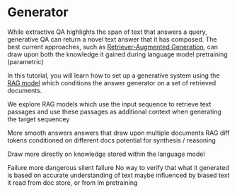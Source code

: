 <!---
title: "Generator"
metaTitle: "Generator"
metaDescription: ""
slug: "/docs/generator"
date: "2020-11-05"
id: "generatormd"
--->

# Generator

While extractive QA highlights the span of text that answers a query,
generative QA can return a novel text answer that it has composed.
The best current approaches, such as [Retriever-Augmented Generation](https://arxiv.org/abs/2005.11401),
can draw upon both the knowledge it gained during language model pretraining (parametric)




In this tutorial, you will learn how to set up a generative system using the
[RAG model](https://arxiv.org/abs/2005.11401) which conditions the
answer generator on a set of retrieved documents.

We explore RAG models which use the input sequence to retrieve text passages and use these passages as additional context when generating the target sequencey


More smooth answers
answers that draw upon multiple documents
RAG diff tokens conditioned on different docs
potential for synthesis / reasoning

Draw more directly on knowledge stored within the language model

Failure more dangerous
silent failure
No way to verify that what it generated is based on accurate understanding of text
maybe influenced by biased text it read from doc store, or from lm pretraining
 